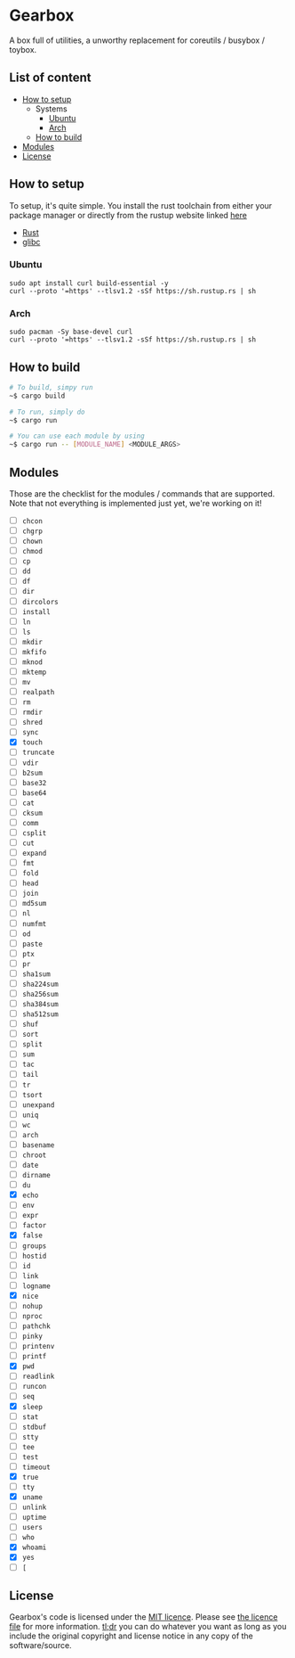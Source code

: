 # Gearbox
A box full of utilities, a unworthy replacement for coreutils / busybox / toybox.

## List of content
* [How to setup](#how-to-setup)
    * Systems
        * [Ubuntu](#ubuntu)
        * [Arch](#arch)
    * [How to build](#how-to-build)
* [Modules](#modules)
* [License](#license)

## How to setup

To setup, it's quite simple. You install the rust toolchain from either your package manager or directly from the rustup website linked [here](https://www.rust-lang.org/learn/get-started)

* [Rust](https://www.rust-lang.org/learn/get-started)
* [glibc](https://www.gnu.org/software/libc/)

### Ubuntu
```
sudo apt install curl build-essential -y
curl --proto '=https' --tlsv1.2 -sSf https://sh.rustup.rs | sh
```

### Arch
```
sudo pacman -Sy base-devel curl
curl --proto '=https' --tlsv1.2 -sSf https://sh.rustup.rs | sh
```

## How to build

```sh
# To build, simpy run
~$ cargo build

# To run, simply do
~$ cargo run

# You can use each module by using
~$ cargo run -- [MODULE_NAME] <MODULE_ARGS>
```

## Modules
Those are the checklist for the modules / commands that are supported.
Note that not everything is implemented just yet, we're working on it!

- [ ] `chcon`
- [ ] `chgrp`
- [ ] `chown`
- [ ] `chmod`
- [ ] `cp`
- [ ] `dd`
- [ ] `df`
- [ ] `dir`
- [ ] `dircolors`
- [ ] `install`
- [ ] `ln`
- [ ] `ls`
- [ ] `mkdir`
- [ ] `mkfifo`
- [ ] `mknod`
- [ ] `mktemp`
- [ ] `mv`
- [ ] `realpath`
- [ ] `rm`
- [ ] `rmdir`
- [ ] `shred`
- [ ] `sync`
- [x] `touch`
- [ ] `truncate`
- [ ] `vdir`
- [ ] `b2sum`
- [ ] `base32`
- [ ] `base64`
- [ ] `cat`
- [ ] `cksum`
- [ ] `comm`
- [ ] `csplit`
- [ ] `cut`
- [ ] `expand`
- [ ] `fmt`
- [ ] `fold`
- [ ] `head`
- [ ] `join`
- [ ] `md5sum`
- [ ] `nl`
- [ ] `numfmt`
- [ ] `od`
- [ ] `paste`
- [ ] `ptx`
- [ ] `pr`
- [ ] `sha1sum`
- [ ] `sha224sum`
- [ ] `sha256sum`
- [ ] `sha384sum`
- [ ] `sha512sum`
- [ ] `shuf`
- [ ] `sort`
- [ ] `split`
- [ ] `sum`
- [ ] `tac`
- [ ] `tail`
- [ ] `tr`
- [ ] `tsort`
- [ ] `unexpand`
- [ ] `uniq`
- [ ] `wc`
- [ ] `arch`
- [ ] `basename`
- [ ] `chroot`
- [ ] `date`
- [ ] `dirname`
- [ ] `du`
- [x] `echo`
- [ ] `env`
- [ ] `expr`
- [ ] `factor`
- [x] `false`
- [ ] `groups`
- [ ] `hostid`
- [ ] `id`
- [ ] `link`
- [ ] `logname`
- [x] `nice`
- [ ] `nohup`
- [ ] `nproc`
- [ ] `pathchk`
- [ ] `pinky`
- [ ] `printenv`
- [ ] `printf`
- [x] `pwd`
- [ ] `readlink`
- [ ] `runcon`
- [ ] `seq`
- [x] `sleep`
- [ ] `stat`
- [ ] `stdbuf`
- [ ] `stty`
- [ ] `tee`
- [ ] `test`
- [ ] `timeout`
- [x] `true`
- [ ] `tty`
- [x] `uname`
- [ ] `unlink`
- [ ] `uptime`
- [ ] `users`
- [ ] `who`
- [x] `whoami`
- [x] `yes`
- [ ] `[`

## License

Gearbox's code is licensed under the [MIT licence](https://opensource.org/licenses/MIT). Please see [the licence file](./LICENSE) for more information. [tl;dr](https://tldrlegal.com/license/mit-license) you can do whatever you want as long as you include the original copyright and license notice in any copy of the software/source.
